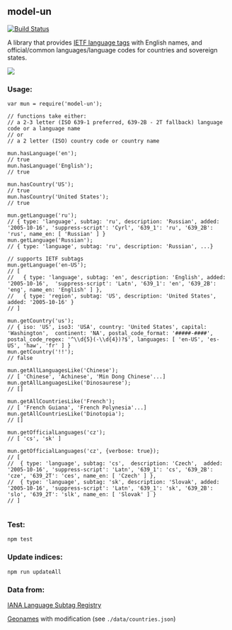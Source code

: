 ## model-un

[![Build Status](https://travis-ci.org/mapbox/model-un.svg)](https://travis-ci.org/mapbox/model-un)

A library that provides [IETF language tags](https://en.wikipedia.org/wiki/IETF_language_tag) with English names, and official/common languages/language codes for countries and sovereign states.

![](https://cloud.githubusercontent.com/assets/3952537/9949310/e31e04b0-5d5f-11e5-800e-1252f9f3cb53.png)

### Usage:

```
var mun = require('model-un');

// functions take either:
// a 2-3 letter (ISO 639-1 preferred, 639-2B - 2T fallback) language code or a language name
// or
// a 2 letter (ISO) country code or country name

mun.hasLanguage('en');
// true
mun.hasLanguage('English');
// true

mun.hasCountry('US');
// true
mun.hasCountry('United States');
// true

mun.getLanguage('ru');
// { type: 'language', subtag: 'ru', description: 'Russian', added: '2005-10-16', 'suppress-script': 'Cyrl', '639_1': 'ru', '639_2B': 'rus', name_en: [ 'Russian' ] }
mun.getLanguage('Russian');
// { type: 'language', subtag: 'ru', description: 'Russian', ...}

// supports IETF subtags
mun.getLanguage('en-US');
// [ 
//   { type: 'language', subtag: 'en', description: 'English', added: '2005-10-16',  'suppress-script': 'Latn', '639_1': 'en', '639_2B': 'eng', name_en: 'English' ] },
//   { type: 'region', subtag: 'US', description: 'United States', added: '2005-10-16' }
// ]

mun.getCountry('us');
// { iso: 'US', iso3: 'USA', country: 'United States', capital: 'Washington',  continent: 'NA', postal_code_format: '#####-####', postal_code_regex: '^\\d{5}(-\\d{4})?$', languages: [ 'en-US', 'es-US', 'haw', 'fr' ] }
mun.getCountry('!!');
// false

mun.getAllLanguagesLike('Chinese');
// [ 'Chinese', 'Achinese', 'Min Dong Chinese'...]
mun.getAllLanguagesLike('Dinosaurese');
// []

mun.getAllCountriesLike('French');
// [ 'French Guiana', 'French Polynesia'...]
mun.getAllCountriesLike('Dinotopia');
// []

mun.getOfficialLanguages('cz');
// [ 'cs', 'sk' ]

mun.getOfficialLanguages('cz', {verbose: true});
// [
//  { type: 'language', subtag: 'cs',  description: 'Czech',  added: '2005-10-16', 'suppress-script': 'Latn', '639_1': 'cs', '639_2B': 'cze', '639_2T': 'ces', name_en: [ 'Czech' ] },
//  { type: 'language', subtag: 'sk', description: 'Slovak', added: '2005-10-16', 'suppress-script': 'Latn', '639_1': 'sk', '639_2B': 'slo', '639_2T': 'slk', name_en: [ 'Slovak' ] } 
// ]


```

### Test:

`npm test`

### Update indices:

`npm run updateAll`

### Data from: 

[IANA Language Subtag Registry](http://www.iana.org/assignments/language-subtag-registry)

[Geonames](http://creativecommons.org/licenses/by/3.0/) with modification (see `./data/countries.json`)
